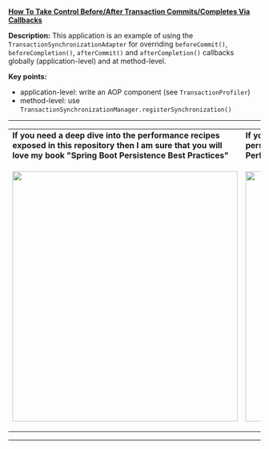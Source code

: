 **[How To Take Control Before/After Transaction Commits/Completes Via Callbacks](https://github.com/AnghelLeonard/Hibernate-SpringBoot/tree/master/HibernateSpringBootTransactionCallback)**
 
**Description:** This application is an example of using the `TransactionSynchronizationAdapter` for overriding `beforeCommit()`, `beforeCompletion()`, `afterCommit()` and `afterCompletion()` callbacks globally (application-level) and at method-level.

**Key points:**
- application-level: write an AOP component (see `TransactionProfiler`)
- method-level: use `TransactionSynchronizationManager.registerSynchronization()`
     
-----------------------------------------------------------------------------------------------------------------------    
<table>
     <tr><td><b>If you need a deep dive into the performance recipes exposed in this repository then I am sure that you will love my book "Spring Boot Persistence Best Practices"</b></td><td><b>If you need a hand of tips and illustrations of 100+ Java persistence performance issues then "Java Persistence Performance Illustrated Guide" is for you.</b></td></tr>
     <tr><td>
<a href="https://www.apress.com/us/book/9781484256251"><p align="left"><img src="https://github.com/AnghelLeonard/Hibernate-SpringBoot/blob/master/Spring%20Boot%20Persistence%20Best%20Practices.jpg" height="500" width="450"/></p></a>
</td><td>
<a href="https://leanpub.com/java-persistence-performance-illustrated-guide"><p align="right"><img src="https://github.com/AnghelLeonard/Hibernate-SpringBoot/blob/master/Java%20Persistence%20Performance%20Illustrated%20Guide.jpg" height="500" width="450"/></p></a>
</td></tr></table>

-----------------------------------------------------------------------------------------------------------------------    

